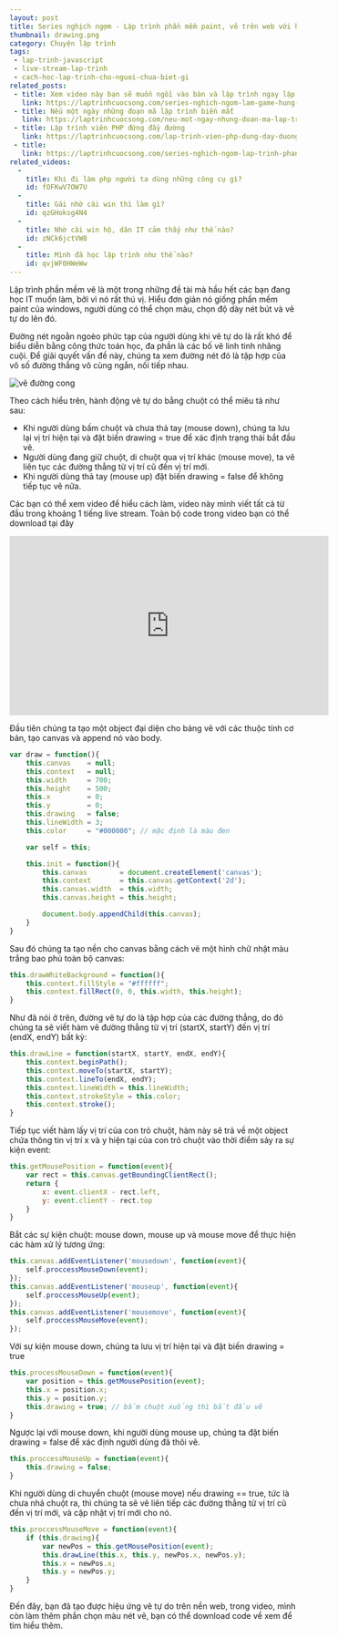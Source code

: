 ```yaml
---
layout: post
title: Series nghịch ngợm - Lập trình phần mềm paint, vẽ trên web với html5 và javascript
thumbnail: drawing.png
category: Chuyện lập trình
tags:
 - lap-trinh-javascript
 - live-stream-lap-trinh
 - cach-hoc-lap-trinh-cho-nguoi-chua-biet-gi
related_posts:
 - title: Xem video này bạn sẽ muốn ngồi vào bàn và lập trình ngay lập tức
   link: https://laptrinhcuocsong.com/series-nghich-ngom-lam-game-hung-trung.html
 - title: Nếu một ngày những đoạn mã lập trình biến mất
   link: https://laptrinhcuocsong.com/neu-mot-ngay-nhung-doan-ma-lap-trinh-bien-mat.html
 - title: Lập trình viên PHP đứng đầy đường
   link: https://laptrinhcuocsong.com/lap-trinh-vien-php-dung-day-duong.html
 - title:
   link: https://laptrinhcuocsong.com/series-nghich-ngom-lap-trinh-phan-mem-paint-ve-tren-web-html5-javascript.html
related_videos:
  -
    title: Khi đi làm php người ta dùng những công cụ gì? 
    id: fOFKwV7OW7U
  -
    title: Gái nhờ cài win thì làm gì? 
    id: qzGHoksg4N4
  -
    title: Nhờ cài win hộ, dân IT cảm thấy như thế nào? 
    id: zNCk6jctVW8
  -
    title: Mình đã học lập trình như thế nào?
    id: qvjWF0HWeWw
---
```

Lập trình phần mềm vẽ là một trong những đề tài mà hầu hết các bạn đang học IT muốn làm, bởi vì nó rất thú vị. Hiểu đơn giản nó giống phần mềm paint của windows, người dùng có thể chọn màu, chọn độ dày nét bút và vẽ tự do lên đó.

Đường nét ngoằn ngoèo phức tạp của người dùng khi vẽ tự do là rất khó để biểu diễn bằng công thức toán học, đa phần là các bố vẽ linh tinh nhăng cuội. Để giải quyết vấn đề này, chúng ta xem đường nét đó là tập hợp của vô số đường thẳng vô cùng ngắn, nối tiếp nhau.

![vẽ đường cong](images/ve-duong-cong.png)

Theo cách hiểu trên, hành động vẽ tự do bằng chuột có thể miêu tả như sau:
- Khi người dùng bấm chuột và chưa thả tay (mouse down), chúng ta lưu lại vị trí hiện tại và đặt biến drawing = true để xác định trạng thái bắt đầu vẽ.
- Người dùng đang giữ chuột, di chuột qua vị trí khác (mouse move), ta vẽ liên tục các đường thẳng từ vị trí cũ đến vị trí mới.
- Khi người dùng thả tay (mouse up) đặt biến drawing = false để không tiếp tục vẽ nữa.

Các bạn có thể xem video để hiểu cách làm, video này mình viết tất cả từ đầu trong khoảng 1 tiếng live stream. Toàn bộ code trong video bạn có thể download tại đây

<div class="youtube">
<iframe width="560" height="315" src="https://www.youtube.com/embed/pDSxzvyJ6k8" frameborder="0" allowfullscreen></iframe>
</div>

Đầu tiên chúng ta tạo một object đại diện cho bảng vẽ với các thuộc tính cơ bản, tạo canvas và append nó vào body.

```javascript
var draw = function(){
    this.canvas    = null;
    this.context   = null;
    this.width     = 700;
    this.height    = 500;
    this.x         = 0;
    this.y         = 0;
    this.drawing   = false;
    this.lineWidth = 3;
    this.color     = "#000000"; // mặc định là màu đen

    var self = this;

    this.init = function(){
        this.canvas        = document.createElement('canvas');
        this.context       = this.canvas.getContext('2d');
        this.canvas.width  = this.width;
        this.canvas.height = this.height;

        document.body.appendChild(this.canvas);
    }
}
```

Sau đó chúng ta tạo nền cho canvas bằng cách vẽ một hình chữ nhật màu trắng bao phủ toàn bộ canvas:

```javascript
this.drawWhiteBackground = function(){
    this.context.fillStyle = "#ffffff";
    this.context.fillRect(0, 0, this.width, this.height);
}
```

Như đã nói ở trên, đường vẽ tự do là tập hợp của các đường thẳng, do đó chúng ta sẽ viết hàm vẽ đường thẳng từ vị trí (startX, startY) đến vị trí (endX, endY) bất kỳ:

```javascript
this.drawLine = function(startX, startY, endX, endY){
    this.context.beginPath();
    this.context.moveTo(startX, startY);
    this.context.lineTo(endX, endY);
    this.context.lineWidth = this.lineWidth;
    this.context.strokeStyle = this.color;
    this.context.stroke();
}
```

Tiếp tục viết hàm lấy vị trí của con trỏ chuột, hàm này sẽ trả về một object chứa thông tin vị trí x và y hiện tại của con trỏ chuột vào thời điểm sảy ra sự kiện event:

```javascript
this.getMousePosition = function(event){
    var rect = this.canvas.getBoundingClientRect();
    return {
        x: event.clientX - rect.left,
        y: event.clientY - rect.top
    }
}
```

Bắt các sự kiện chuột: mouse down, mouse up và mouse move để thực hiện các hàm xử lý tương ứng:

```javascript
this.canvas.addEventListener('mousedown', function(event){
    self.proccessMouseDown(event);
});
this.canvas.addEventListener('mouseup', function(event){
    self.proccessMouseUp(event);
});
this.canvas.addEventListener('mousemove', function(event){
    self.proccessMouseMove(event);
});
```

Với sự kiện mouse down, chúng ta lưu vị trí hiện tại và đặt biến drawing = true

```javascript
this.processMouseDown = function(event){
    var position = this.getMousePosition(event);
    this.x = position.x;
    this.y = position.y;
    this.drawing = true; // bấm chuột xuống thì bắt đầu vẽ
}
```

Ngược lại với mouse down, khi người dùng mouse up, chúng ta đặt biến drawing = false để xác định người dùng đã thôi vẽ.

```javascript
this.proccessMouseUp = function(event){
    this.drawing = false;
}
```

Khi người dùng di chuyển chuột (mouse move) nếu drawing == true, tức là chưa nhả chuột ra, thì chúng ta sẽ vẽ liên tiếp các đường thẳng từ vị trí cũ đến vị trí mới, và cập nhật vị trí mới cho nó.

```javascript
this.proccessMouseMove = function(event){
    if (this.drawing){
        var newPos = this.getMousePosition(event);
        this.drawLine(this.x, this.y, newPos.x, newPos.y);
        this.x = newPos.x;
        this.y = newPos.y;
    }
}
```

Đến đây, bạn đã tạo được hiệu ứng vẽ tự do trên nền web, trong video, mình còn làm thêm phần chọn màu nét vẽ, bạn có thể download code về xem để tìm hiểu thêm.
